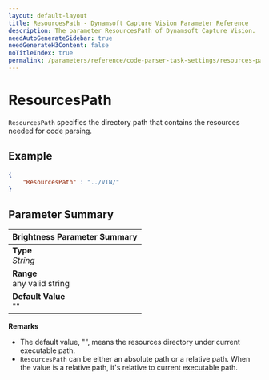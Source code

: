 ```yaml
---
layout: default-layout
title: ResourcesPath - Dynamsoft Capture Vision Parameter Reference
description: The parameter ResourcesPath of Dynamsoft Capture Vision. 
needAutoGenerateSidebar: true
needGenerateH3Content: false
noTitleIndex: true
permalink: /parameters/reference/code-parser-task-settings/resources-path.html
---
```


# ResourcesPath

`ResourcesPath` specifies the directory path that contains the resources needed for code parsing.

## Example

```json
{
    "ResourcesPath" : "../VIN/"
}
```

## Parameter Summary

| Brightness Parameter Summary |
| :------------- |
| **Type**<br>*String* |
| **Range**<br>any valid string |
| **Default Value**<br>"" |

**Remarks**

- The default value, "", means the resources directory under current executable path.
- `ResourcesPath` can be either an absolute path or a relative path. When the value is a relative path, it's relative to current executable path.
